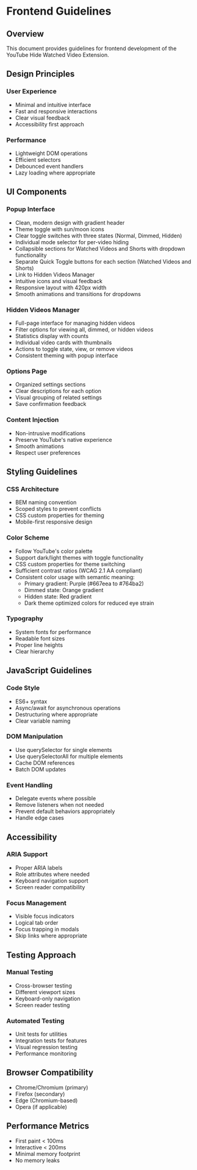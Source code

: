 # Frontend Guidelines

## Overview
This document provides guidelines for frontend development of the YouTube Hide Watched Video Extension.

## Design Principles

### User Experience
- Minimal and intuitive interface
- Fast and responsive interactions
- Clear visual feedback
- Accessibility first approach

### Performance
- Lightweight DOM operations
- Efficient selectors
- Debounced event handlers
- Lazy loading where appropriate

## UI Components

### Popup Interface
- Clean, modern design with gradient header
- Theme toggle with sun/moon icons
- Clear toggle switches with three states (Normal, Dimmed, Hidden)
- Individual mode selector for per-video hiding
- Collapsible sections for Watched Videos and Shorts with dropdown functionality
- Separate Quick Toggle buttons for each section (Watched Videos and Shorts)
- Link to Hidden Videos Manager
- Intuitive icons and visual feedback
- Responsive layout with 420px width
- Smooth animations and transitions for dropdowns

### Hidden Videos Manager
- Full-page interface for managing hidden videos
- Filter options for viewing all, dimmed, or hidden videos
- Statistics display with counts
- Individual video cards with thumbnails
- Actions to toggle state, view, or remove videos
- Consistent theming with popup interface

### Options Page
- Organized settings sections
- Clear descriptions for each option
- Visual grouping of related settings
- Save confirmation feedback

### Content Injection
- Non-intrusive modifications
- Preserve YouTube's native experience
- Smooth animations
- Respect user preferences

## Styling Guidelines

### CSS Architecture
- BEM naming convention
- Scoped styles to prevent conflicts
- CSS custom properties for theming
- Mobile-first responsive design

### Color Scheme
- Follow YouTube's color palette
- Support dark/light themes with toggle functionality
- CSS custom properties for theme switching
- Sufficient contrast ratios (WCAG 2.1 AA compliant)
- Consistent color usage with semantic meaning:
  - Primary gradient: Purple (#667eea to #764ba2)
  - Dimmed state: Orange gradient
  - Hidden state: Red gradient
  - Dark theme optimized colors for reduced eye strain

### Typography
- System fonts for performance
- Readable font sizes
- Proper line heights
- Clear hierarchy

## JavaScript Guidelines

### Code Style
- ES6+ syntax
- Async/await for asynchronous operations
- Destructuring where appropriate
- Clear variable naming

### DOM Manipulation
- Use querySelector for single elements
- Use querySelectorAll for multiple elements
- Cache DOM references
- Batch DOM updates

### Event Handling
- Delegate events where possible
- Remove listeners when not needed
- Prevent default behaviors appropriately
- Handle edge cases

## Accessibility

### ARIA Support
- Proper ARIA labels
- Role attributes where needed
- Keyboard navigation support
- Screen reader compatibility

### Focus Management
- Visible focus indicators
- Logical tab order
- Focus trapping in modals
- Skip links where appropriate

## Testing Approach

### Manual Testing
- Cross-browser testing
- Different viewport sizes
- Keyboard-only navigation
- Screen reader testing

### Automated Testing
- Unit tests for utilities
- Integration tests for features
- Visual regression testing
- Performance monitoring

## Browser Compatibility
- Chrome/Chromium (primary)
- Firefox (secondary)
- Edge (Chromium-based)
- Opera (if applicable)

## Performance Metrics
- First paint < 100ms
- Interactive < 200ms
- Minimal memory footprint
- No memory leaks